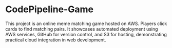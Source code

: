 # CodePipeline-Game
This project is an online meme matching game hosted on AWS. Players click cards to find matching pairs. It showcases automated deployment using AWS services, GitHub for version control, and S3 for hosting, demonstrating practical cloud integration in web development.
